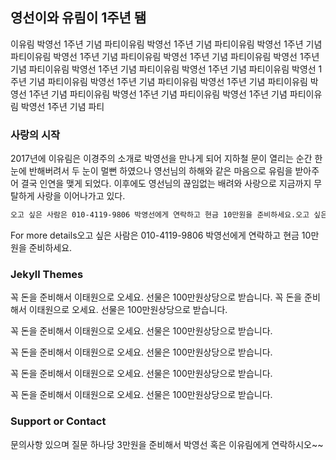
## 영선이와 유림이 1주년 됌

이유림 박영선 1주년 기념 파티이유림 박영선 1주년 기념 파티이유림 박영선 1주년 기념 파티이유림 박영선 1주년 기념 파티이유림 박영선 1주년 기념 파티이유림 박영선 1주년 기념 파티이유림 박영선 1주년 기념 파티이유림 박영선 1주년 기념 파티이유림 박영선 1주년 기념 파티이유림 박영선 1주년 기념 파티이유림 박영선 1주년 기념 파티이유림 박영선 1주년 기념 파티이유림 박영선 1주년 기념 파티이유림 박영선 1주년 기념 파티이유림 박영선 1주년 기념 파티
### 사랑의 시작

2017년에 이유림은 이경주의 소개로 박영선을 만나게 되어 지하철 문이 열리는 순간 한눈에 반해버려서 두 눈이 멀뻔 하였으나 영선님의 하해와 같은 마음으로 유림을 받아주어 결국 인연을 맺게 되었다. 이후에도 영선님의 끊임없는 배려와 사랑으로 지금까지 무탈하게 사랑을 이어나가고 있다.
```markdown
오고 싶은 사람은 010-4119-9806 박영선에게 연락하고 현금 10만원을 준비하세요.오고 싶은 사람은 010-4119-9806 박영선에게 연락하고 현금 10만원을 준비하세요.오고 싶은 사람은 010-4119-9806 박영선에게 연락하고 현금 10만원을 준비하세요.오고 싶은 사람은 010-4119-9806 박영선에게 연락하고 현금 10만원을 준비하세요.오고 싶은 사람은 010-4119-9806 박영선에게 연락하고 현금 10만원을 준비하세요.오고 싶은 사람은 010-4119-9806 박영선에게 연락하고 현금 10만원을 준비하세요.오고 싶은 사람은 010-4119-9806 박영선에게 연락하고 현금 10만원을 준비하세요.오고 싶은 사람은 010-4119-9806 박영선에게 연락하고 현금 10만원을 준비하세요.
```

For more details오고 싶은 사람은 010-4119-9806 박영선에게 연락하고 현금 10만원을 준비하세요.
### Jekyll Themes

꼭 돈을 준비해서 이태원으로 오세요. 선물은 100만원상당으로 받습니다. 
꼭 돈을 준비해서 이태원으로 오세요. 선물은 100만원상당으로 받습니다. 

꼭 돈을 준비해서 이태원으로 오세요. 선물은 100만원상당으로 받습니다. 

꼭 돈을 준비해서 이태원으로 오세요. 선물은 100만원상당으로 받습니다. 

꼭 돈을 준비해서 이태원으로 오세요. 선물은 100만원상당으로 받습니다. 

꼭 돈을 준비해서 이태원으로 오세요. 선물은 100만원상당으로 받습니다. 


### Support or Contact

문의사항 있으며 질문 하나당 3만원을 준비해서 박영선 혹은 이유림에게 연락하시오~~
